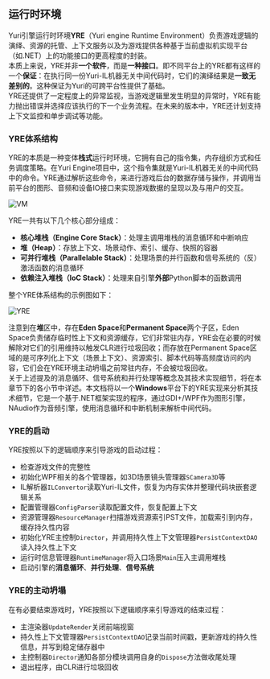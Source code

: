 ﻿## 运行时环境

Yuri引擎运行时环境**YRE**（Yuri engine Runtime Environment）负责游戏逻辑的演绎、资源的托管、上下文服务以及为游戏提供各种基于当前虚拟机实现平台（如.NET）上的功能接口的更高程度的封装。<br/>
本质上来说，YRE并非**一个软件**，而是**一种接口**。即不同平台上的YRE都有这样的一个**保证**：在执行同一份Yuri-IL机器无关中间代码时，它们的演绎结果是**一致无差别的**。这种保证为Yuri的可跨平台性提供了基础。<br/>
YRE还提供了一定程度上的异常监视，当游戏逻辑里发生明显的异常时，YRE有能力抛出错误并选择应该执行的下一个业务流程。在未来的版本中，YRE还计划支持上下文监控和单步调试等功能。<br/>

### YRE体系结构
YRE的本质是一种变体**栈式**运行时环境，它拥有自己的指令集，内存组织方式和任务调度策略。在Yuri Engine项目中，这个指令集就是Yuri-IL机器无关的中间代码中的命令。YRE通过解析这些命令，来进行游戏后台的数据存储与操作，并调用当前平台的图形、音频和设备IO接口来实现游戏数据的呈现以及与用户的交互。<br/>

![VM](./虚拟机.png)


YRE一共有以下几个核心部分组成：

- **核心堆栈（Engine Core Stack）**：处理主调用堆栈的消息循环和中断响应
- **堆（Heap）**：存放上下文、场景动作、索引、缓存、快照的容器
- **可并行堆栈（Parallelable Stack）**：处理场景的并行函数和信号系统的（反）激活函数的消息循环
- **依赖注入堆栈（IoC Stack）**：处理来自引擎**外部**Python脚本的函数调用

整个YRE体系结构的示例图如下：

![YRE](./RT.png)


注意到在**堆**区中，存在**Eden Space**和**Permanent Space**两个子区，Eden Space负责储存临时性上下文和资源缓存，它们非常驻内存，YRE会在必要的时候解除对它们的引用维持以触发CLR进行垃圾回收；而存放在Permanent Space区域的是可序列化上下文（场景上下文）、资源索引、脚本代码等高频度访问的内容，它们会在YRE环境主动坍塌之前常驻内存，不会被垃圾回收。<br/>
关于上述提及的消息循环、信号系统和并行处理等概念及其技术实现细节，将在本章节下的各小节中详述。本文档将以一个**Windows**平台下的YRE实现来分析其技术细节，它是一个基于.NET框架实现的程序，通过GDI+/WPF作为图形引擎，NAudio作为音频引擎，使用消息循环和中断机制来解析中间代码。

### YRE的启动
YRE按照以下的逻辑顺序来引导游戏的启动过程：

- 检查游戏文件的完整性
- 初始化WPF相关的各个管理器，如3D场景镜头管理器`SCamera3D`等
- IL解析器`ILConvertor`读取Yuri-IL文件，恢复为内存实体并整理代码块嵌套逻辑关系
- 配置管理器`ConfigParser`读取配置文件，恢复配置上下文
- 资源管理器`ResourceManager`扫描游戏资源索引PST文件，加载索引到内存，缓存持久性内容
- 初始化YRE主控制`Director`，并调用持久性上下文管理器`PersistContextDAO`读入持久性上下文
- 运行时信息管理器`RuntimeManager`将入口场景`Main`压入主调用堆栈
- 启动引擎的**消息循环**、**并行处理**、**信号系统**

### YRE的主动坍塌
在有必要结束游戏时，YRE按照以下逻辑顺序来引导游戏的结束过程：

- 主渲染器`UpdateRender`关闭前端视窗
- 持久性上下文管理器`PersistContextDAO`记录当前时间戳，更新游戏的持久性信息，并写到稳定储存器中
- 主控制器`Director`通知各部分模块调用自身的`Dispose`方法做收尾处理
- 退出程序，由CLR进行垃圾回收

